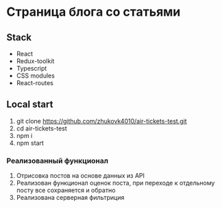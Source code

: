# Страница блога со статьями

## Stack

-   React
-   Redux-toolkit
-   Typescript
-   CSS modules
-   React-routes

## Local start

1. git clone https://github.com/zhukovk4010/air-tickets-test.git
2. cd air-tickets-test
3. npm i
4. npm start

### Реализованный функционал

1. Отрисовка постов на основе данных из API
2. Реализован функционал оценок поста, при переходе к отдельному посту все сохраняется и обратно
3. Реализована серверная фильтриция
